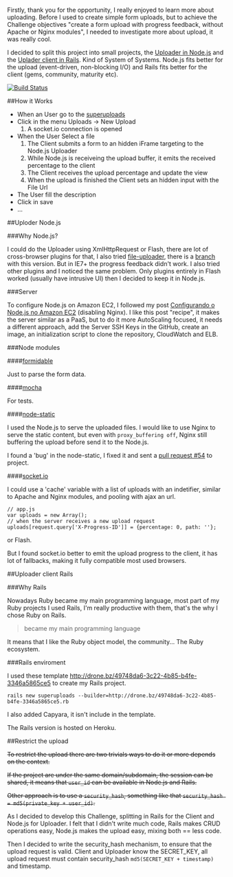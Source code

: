 Firstly, thank you for the opportunity, I really enjoyed to learn more about uploading. Before I used to create simple form uploads, but to achieve the Challenge objectives "create a form upload with progress feedback, without Apache or Nginx modules", I needed to investigate more about upload, it was really cool.

I decided to split this project into small projects, the [Uploader in Node.js](https://github.com/phstc/uploader_nodejs) and the [Uplader client in Rails](https://github.com/phstc/uploader_rails). Kind of System of Systems. Node.js fits better for the upload (event-driven, non-blocking I/O) and Rails fits better for the client (gems, community, maturity etc).

[![Build Status](https://secure.travis-ci.org/phstc/uploader_rails.png)](http://travis-ci.org/phstc/uploader_rails)


##How it Works

* When an User go to the [superuploads](http://superuploads.herokuapp.com)
* Click in the menu Uploads -> New Upload
    1. A socket.io connection is opened 
* When the User Select a file
    1. The Client submits a form to an hidden iFrame targeting to the Node.js Uploader
    2. While Node.js is receiveing the upload buffer, it emits the received percentage to the client
    3. The Client receives the upload percentage and update the view
    4. When the upload is finished the Client sets an hidden input with the File Url
* The User fill the description
* Click in save
* ...

##Uploder Node.js

###Why Node.js?

I could do the Uploader using XmlHttpRequest or Flash, there are lot of cross-browser plugins for that, I also tried [file-uploader](https://github.com/valums/file-uploader), there is a [branch](https://github.com/phstc/uploader_rails/tree/valums-file-uploader) with this version. But in IE7+ the progress feedback didn't work. I also tried other plugins and I noticed the same problem. Only plugins entirely in Flash worked (usually have intrusive UI) then I decided to keep it in Node.js.

###Server

To configure Node.js on Amazon EC2, I followed my post [Configurando o Node.js no Amazon EC2](http://pablocantero.com/blog/2012/01/04/configurando-o-node-js-no-amazon-ec2/) (disabling Nginx). 
I like this post "recipe", it makes the server similar as a PaaS, but to do it more AutoScaling focused, it needs a different approach, add the Server SSH Keys in the GitHub, create an image, an initialization script to clone the repository, CloudWatch and ELB.

###Node modules

####[formidable](https://github.com/felixge/node-formidable)

Just to parse the form data.

####[mocha](https://github.com/visionmedia/mocha)

For tests. 

####[node-static](https://github.com/cloudhead/node-static)

I used the Node.js to serve the uploaded files. I would like to use Nginx to serve the static content, but even with ```proxy_buffering off```, Nginx still buffering the upload before send it to the Node.js.

I found a 'bug' in the node-static, I fixed it and sent a [pull request #54](https://github.com/cloudhead/node-static/pull/54) to project.

####[socket.io](http://socket.io)

I could use a 'cache' variable with a list of uploads with an indetifier, similar to Apache and Nginx modules, and pooling with ajax an url.

    // app.js
    var uploads = new Array();
    // when the server receives a new upload request
    uploads[request.query['X-Progress-ID']] = {percentage: 0, path: ''};

or Flash.

But I found socket.io better to emit the upload progress to the client, it has lot of fallbacks, making it fully compatible most used browsers.

##Uploader client Rails

###Why Rails

Nowadays Ruby became my main programming language, most part of my Ruby projects I used Rails, I'm really productive with them, that's the why I chose Ruby on Rails.

> became my main programming language

It means that I like the Ruby object model, the community... The Ruby ecosystem.

###Rails enviroment

I used these template http://drone.bz/49748da6-3c22-4b85-b4fe-3346a5865ce5 to create my Rails project.

```rails new superuploads --builder=http://drone.bz/49748da6-3c22-4b85-b4fe-3346a5865ce5.rb```

I also added Capyara, it isn't include in the template.

The Rails version is hosted on Heroku.

##Restrict the upload

<del>To restrict the upload there are two trivials ways to do it or more depends on the context.</del>

<del>If the project are under the same domain/subdomain, the session can be shared, it means that ```user_id``` can be available in Node.js and Rails.</del>

<del>Other approach is to use a ```security_hash```, something like that ```security_hash = md5(private_key + user_id)```.</del>

As I decided to develop this Challenge, splitting in Rails for the Client and Node.js for Uploader. I felt that I didn't write much code, Rails makes CRUD operations easy, Node.js makes the upload easy, mixing both == less code.

Then I decided to write the security_hash mechanism, to ensure that the upload request is valid. Client and Uploader know the SECRET_KEY, all upload request must contain security_hash ```md5(SECRET_KEY + timestamp)``` and timestamp.
